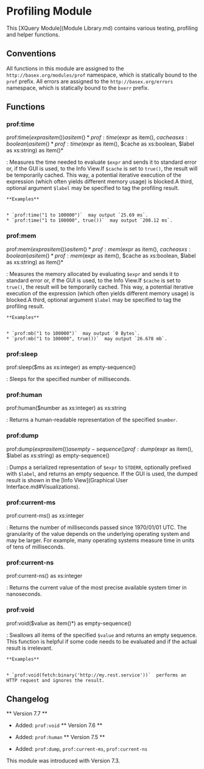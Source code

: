 
# Profiling Module
 


 
This [XQuery Module](Module Library.md) contains various testing, profiling and helper functions. 

 
## Conventions

All functions in this module are assigned to the `http://basex.org/modules/prof` namespace, which is statically bound to the `prof` prefix. All errors are assigned to the `http://basex.org/errors` namespace, which is statically bound to the `bxerr` prefix. 

 
## Functions

### prof:time

prof:time($expr as item()) as item()*
prof:time($expr as item(), $cache as xs:boolean) as item()*
prof:time($expr as item(), $cache as xs:boolean, $label as xs:string) as item()*

:   Measures the time needed to evaluate `$expr` and sends it to standard error or, if the GUI is used, to the Info View.If `$cache` is set to `true()`, the result will be temporarily cached. This way, a potential iterative execution of the expression (which often yields different memory usage) is blocked.A third, optional argument `$label` may be specified to tag the profiling result. 

    **Examples**


    * `prof:time("1 to 100000")`  may output `25.69 ms`. 
    * `prof:time("1 to 100000", true())`  may output `208.12 ms`. 


### prof:mem

prof:mem($expr as item()) as item()*
prof:mem($expr as item(), $cache as xs:boolean) as item()*
prof:mem($expr as item(), $cache as xs:boolean, $label as xs:string) as item()*

:   Measures the memory allocated by evaluating `$expr` and sends it to standard error or, if the GUI is used, to the Info View.If `$cache` is set to `true()`, the result will be temporarily cached. This way, a potential iterative execution of the expression (which often yields different memory usage) is blocked.A third, optional argument `$label` may be specified to tag the profiling result. 

    **Examples**


    * `prof:mb("1 to 100000")`  may output `0 Bytes`. 
    * `prof:mb("1 to 100000", true())`  may output `26.678 mb`. 


### prof:sleep

prof:sleep($ms as xs:integer) as empty-sequence()

:   Sleeps for the specified number of milliseconds. 


### prof:human

prof:human($number as xs:integer) as xs:string

:   Returns a human-readable representation of the specified `$number`. 


### prof:dump

prof:dump($expr as item()) as empty-sequence()
prof:dump($expr as item(), $label as xs:string) as empty-sequence()

:   Dumps a serialized representation of `$expr` to `STDERR`, optionally prefixed with `$label`, and returns an empty sequence. If the GUI is used, the dumped result is shown in the [Info View](Graphical User Interface.md#Visualizations). 


### prof:current-ms

prof:current-ms() as xs:integer

:   Returns the number of milliseconds passed since 1970/01/01 UTC. The granularity of the value depends on the underlying operating system and may be larger. For example, many operating systems measure time in units of tens of milliseconds. 


### prof:current-ns

prof:current-ns() as xs:integer

:   Returns the current value of the most precise available system timer in nanoseconds. 


### prof:void

prof:void($value as item()*) as empty-sequence()

:   Swallows all items of the specified `$value` and returns an empty sequence. This function is helpful if some code needs to be evaluated and if the actual result is irrelevant. 

    **Examples**


    * `prof:void(fetch:binary('http://my.rest.service'))`  performs an HTTP request and ignores the result. 

 
## Changelog
** Version 7.7 **

 * Added: `prof:void`
** Version 7.6 **

 * Added: `prof:human`
** Version 7.5 **

 * Added: `prof:dump`, `prof:current-ms`, `prof:current-ns`

This module was introduced with Version 7.3. 

